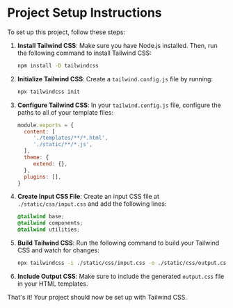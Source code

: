 # Project Setup Instructions

To set up this project, follow these steps:

1. **Install Tailwind CSS**:
    Make sure you have Node.js installed. Then, run the following command to install Tailwind CSS:

    ```bash
    npm install -D tailwindcss
    ```

2. **Initialize Tailwind CSS**:
    Create a `tailwind.config.js` file by running:

    ```bash
    npx tailwindcss init
    ```

3. **Configure Tailwind CSS**:
    In your `tailwind.config.js` file, configure the paths to all of your template files:

    ```javascript
    module.exports = {
      content: [
         './templates/**/*.html',
         './static/**/*.js',
      ],
      theme: {
         extend: {},
      },
      plugins: [],
    }
    ```

4. **Create Input CSS File**:
    Create an input CSS file at `./static/css/input.css` and add the following lines:

    ```css
    @tailwind base;
    @tailwind components;
    @tailwind utilities;
    ```

5. **Build Tailwind CSS**:
    Run the following command to build your Tailwind CSS and watch for changes:

    ```bash
    npx tailwindcss -i ./static/css/input.css -o ./static/css/output.css --watch
    ```

6. **Include Output CSS**:
    Make sure to include the generated `output.css` file in your HTML templates.

That's it! Your project should now be set up with Tailwind CSS.